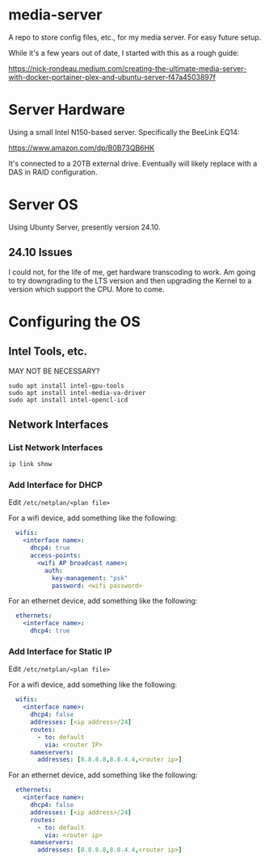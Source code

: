 # media-server
A repo to store config files, etc., for my media server. For easy future setup.

While it's a few years out of date, I started with this as a rough guide:

https://nick-rondeau.medium.com/creating-the-ultimate-media-server-with-docker-portainer-plex-and-ubuntu-server-f47a4503897f

# Server Hardware
Using a small Intel N150-based server. Specifically the BeeLink EQ14:

https://www.amazon.com/dp/B0B73QB6HK

It's connected to a 20TB external drive. Eventually will likely replace with a DAS in RAID configuration.

# Server OS
Using Ubunty Server, presently version 24.10.

## 24.10 Issues
I could not, for the life of me, get hardware transcoding to work. Am going to try downgrading to the LTS version and then upgrading the Kernel to a version which support the CPU. More to come.

# Configuring the OS

## Intel Tools, etc.
MAY NOT BE NECESSARY?

```
sudo apt install intel-gpu-tools
sudo apt install intel-media-va-driver
sudo apt install intel-opencl-icd
```

## Network Interfaces

### List Network Interfaces

```bash
ip link show
```

### Add Interface for DHCP

Edit `/etc/netplan/<plan file>`

For a wifi device, add something like the following:

```yaml
  wifis:
    <interface name>:
      dhcp4: true
      access-points:
        <wifi AP broadcast name>:
          auth:
            key-management: "psk"
            password: <wifi password>
```

For an ethernet device, add something like the following:

```yaml
  ethernets:
    <interface name>:
      dhcp4: true
```

### Add Interface for Static IP

Edit `/etc/netplan/<plan file>`

For a wifi device, add something like the following:

```yaml
  wifis:
    <interface name>:
      dhcp4: false
      addresses: [<ip address>/24]
      routes:
        - to: default
          via: <router IP>
      nameservers:
        addresses: [8.8.8.8,8.8.4.4,<router ip>]
```

For an ethernet device, add something like the following:

```yaml
  ethernets:
    <interface name>:
      dhcp4: false
      addresses: [<ip address>/24]
      routes:
        - to: default
          via: <router ip>
      nameservers:
        addresses: [8.8.8.8,8.8.4.4,<router ip>]
```
